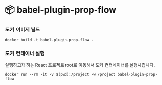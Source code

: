 # 📦 babel-plugin-prop-flow

### 도커 이미지 빌드

`docker build -t babel-plugin-prop-flow .`

### 도커 컨테이너 실행

실행하고자 하는 React 프로젝트 root로 이동해서 도커 컨터네이너를 실행시킵니다.

`docker run --rm -it -v $(pwd):/project -w /project babel-plugin-prop-flow`

